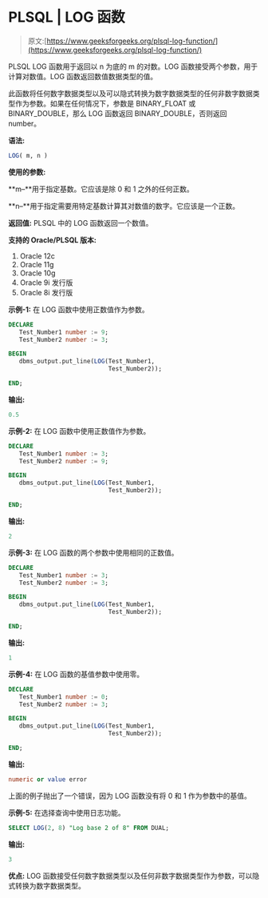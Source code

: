 # PLSQL | LOG 函数

> 原文:[https://www.geeksforgeeks.org/plsql-log-function/](https://www.geeksforgeeks.org/plsql-log-function/)

PLSQL LOG 函数用于返回以 n 为底的 m 的对数。LOG 函数接受两个参数，用于计算对数值。LOG 函数返回数值数据类型的值。

此函数将任何数字数据类型以及可以隐式转换为数字数据类型的任何非数字数据类型作为参数。如果在任何情况下，参数是 BINARY_FLOAT 或 BINARY_DOUBLE，那么 LOG 函数返回 BINARY_DOUBLE，否则返回 number。

**语法:**

```sql
LOG( m, n )
```

**使用的参数:**

**m–**用于指定基数。它应该是除 0 和 1 之外的任何正数。

**n–**用于指定需要用特定基数计算其对数值的数字。它应该是一个正数。

**返回值:**
PLSQL 中的 LOG 函数返回一个数值。

**支持的 Oracle/PLSQL 版本:**

1.  Oracle 12c
2.  Oracle 11g
3.  Oracle 10g
4.  Oracle 9i 发行版
5.  Oracle 8i 发行版

**示例-1:** 在 LOG 函数中使用正数值作为参数。

```sql
DECLARE 
   Test_Number1 number := 9;
   Test_Number2 number := 3;

BEGIN 
   dbms_output.put_line(LOG(Test_Number1, 
                            Test_Number2)); 

END; 
```

**输出:**

```sql
0.5 
```

**示例-2:** 在 LOG 函数中使用正数值作为参数。

```sql
DECLARE 
   Test_Number1 number := 3;
   Test_Number2 number := 9;

BEGIN 
   dbms_output.put_line(LOG(Test_Number1, 
                            Test_Number2)); 

END; 
```

**输出:**

```sql
2 
```

**示例-3:** 在 LOG 函数的两个参数中使用相同的正数值。

```sql
DECLARE 
   Test_Number1 number := 3;
   Test_Number2 number := 3;

BEGIN 
   dbms_output.put_line(LOG(Test_Number1, 
                            Test_Number2)); 

END; 
```

**输出:**

```sql
1 
```

**示例-4:** 在 LOG 函数的基值参数中使用零。

```sql
DECLARE 
   Test_Number1 number := 0;
   Test_Number2 number := 3;

BEGIN 
   dbms_output.put_line(LOG(Test_Number1, 
                            Test_Number2)); 

END; 
```

**输出:**

```sql
numeric or value error 
```

上面的例子抛出了一个错误，因为 LOG 函数没有将 0 和 1 作为参数中的基值。

**示例-5:** 在选择查询中使用日志功能。

```sql
SELECT LOG(2, 8) "Log base 2 of 8" FROM DUAL; 
```

**输出:**

```sql
3 
```

**优点:**
LOG 函数接受任何数字数据类型以及任何非数字数据类型作为参数，可以隐式转换为数字数据类型。